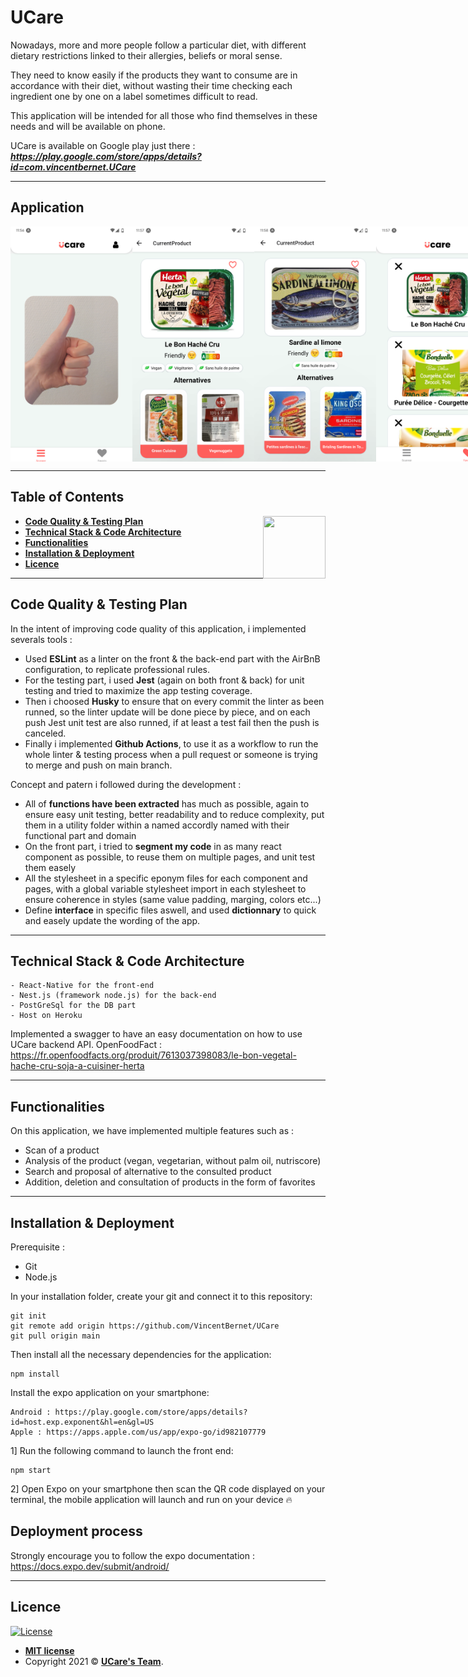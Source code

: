 # UCare

Nowadays, more and more people follow a particular diet, with different dietary restrictions linked to their allergies, beliefs or moral sense.

They need to know easily if the products they want to consume are in accordance with their diet, without wasting their time checking each ingredient one by one on a label sometimes difficult to read.

This application will be intended for all those who find themselves in these needs and will be available on phone.

UCare is available on Google play just there : ***https://play.google.com/store/apps/details?id=com.vincentbernet.UCare***

---

## Application

<p style="display: flex;">
    <img width="195" height="auto" src="screenshot/screenAccueil_1.png"\>
    <img width="195" height="auto"  src="screenshot/screenCurrentProduct_1.png"\>
    <img width="195" height="auto"  src="screenshot/screenCurrentProduct_2.png"\>
    <img width="195" height="auto"  src="screenshot/screenFavoris_1.png"\>
</p>

---

## Table of Contents
[<img align="right" width="100" height="100" src="http://www.fillmurray.com/100/100">][redirection_Playstore]
-  **[Code Quality & Testing Plan](#GoodPractice)**
-  **[Technical Stack & Code Architecture](#Stack)**
-  **[Functionalities](#Functionalities)**
-  **[Installation & Deployment](#Installation)**
-  **[Licence](#Licence)**

---
<a name='GoodPractice'></a>

## Code Quality & Testing Plan

In the intent of improving code quality of this application, i implemented severals tools :
- Used **ESLint** as a linter on the front & the back-end part with the AirBnB configuration, to replicate professional rules.
- For the testing part, i used **Jest** (again on both front & back) for unit testing and tried to maximize the app testing coverage.
- Then i choosed **Husky** to ensure that on every commit the linter as been runned, so the linter update will be done piece by piece, and on each push Jest unit test are also runned, if at least a test fail then the push is canceled.
- Finally i implemented **Github Actions**, to use it as a workflow to run the whole linter & testing process when a pull request or someone is trying to merge and push on main branch.

Concept and patern i followed during the development :
- All of **functions have been extracted** has much as possible, again to ensure easy unit testing, better readability and to reduce complexity, put them in a utility folder within a named accordly named with their functional part and domain
- On the front part, i tried to **segment my code** in as many react component as possible, to reuse them on multiple pages, and unit test them easely
- All the stylesheet in a specific eponym files for each component and pages, with a global variable stylesheet import in each stylesheet to ensure coherence in styles (same value padding, marging, colors etc...)
- Define **interface** in specific files aswell, and used **dictionnary** to quick and easely update the wording of the app.

---
<a name='Stack'></a>

## Technical Stack & Code Architecture

```
- React-Native for the front-end
- Nest.js (framework node.js) for the back-end
- PostGreSql for the DB part
- Host on Heroku
```

Implemented a swagger to have an easy documentation on how to use UCare backend API.
OpenFoodFact : https://fr.openfoodfacts.org/produit/7613037398083/le-bon-vegetal-hache-cru-soja-a-cuisiner-herta

---

<a name='Functionalities'></a>

## Functionalities

On this application, we have implemented multiple features such as :

- Scan of a product
- Analysis of the product (vegan, vegetarian, without palm oil, nutriscore)
- Search and proposal of alternative to the consulted product
- Addition, deletion and consultation of products in the form of favorites

---
<a name='Installation'></a>

## Installation & Deployment

Prerequisite :
-  Git
-  Node.js

In your installation folder, create your git and connect it to this repository:
```
git init
git remote add origin https://github.com/VincentBernet/UCare
git pull origin main
```

Then install all the necessary dependencies for the application:
```
npm install
```

Install the expo application on your smartphone:
```
Android : https://play.google.com/store/apps/details?id=host.exp.exponent&hl=en&gl=US
Apple : https://apps.apple.com/us/app/expo-go/id982107779
```

1] Run the following command to launch the front end:
```
npm start
```
2] Open Expo on your smartphone then scan the QR code displayed on your terminal, the mobile application will launch and run on your device 🔥

## Deployment process

Strongly encourage you to follow the expo documentation : https://docs.expo.dev/submit/android/ 

---

<a name='Licence'></a>

## Licence

[![License](http://img.shields.io/:license-mit-blue.svg?style=flat-square)](http://badges.mit-license.org)

-  **[MIT license](http://opensource.org/licenses/mit-license.php)**
-  Copyright 2021 © **[UCare's Team](#Equipe)**.


[redirection_Playstore]: https://play.google.com/store/apps/details?id=com.vincentbernet.UCare